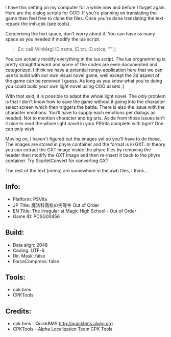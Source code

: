 I have this setting on my computer for a while now and before I forget again. Here are the dialog scripts for OOO. If you're planning on translating the game then feel free to clone the files. Once you're done translating the text repack the imh.cpk (see tools).

Concerning the text space, don't worry about it. You can have as many space as you needed if modify the lua script.

> Ex: call_WinMsg( ID.name, ID.txt, ID.voice, "" );

You can actually modify everything in the lua script. The lua programming is pretty straightforward and some of the codes are even documented and categorized. I think we have a potential renpy-application here that we can use to build with our own visual novel game, well except the 3d aspect of the game can be removed I guess. As long as you know what you're doing you could build your own light novel using OOO assets :)

With that said, it is possible to adapt the whole light novel. The only problem is that I don't know how to save the game without it going into the character select screen which then triggers the battle. There is also the issue with the character emotions. You'll have to supply each emotions per dialogs as needed. Not to mention character and bg arts. Aside from those issues isn't it nice to read the whole light novel in your PSVita complete with bgm? One can only wish.

Moving on, I haven't figured out the images yet so you'll have to do those. The images are stored in phyre container and the format is in GXT. In theory you can extract the GXT image inside the phyre files by removing the header then modify the GXT image and then re-insert it back to the phyre container. Try ScarletConvert for converting GXT.

The rest of the text (menu) are somewhere in the awb files, I think...

## Info:
- Platform: PSVita
- JP Title: 魔法科高校の劣等生 Out of Order
- EN Title: The Irregular at Magic High School - Out of Order
- Game ID: PCSG00456

## Build:
- Data align: 2048
- Coding: UTF-8
- Dir. Mask: false
- ForceCompress: false

## Tools:
- cpk.bms 
- CPKTools

## Credits:
- cpk.bms - QuickBMS http://quickbms.aluigi.org
- CPKTools - Alpha Localization Team CPK Tools
